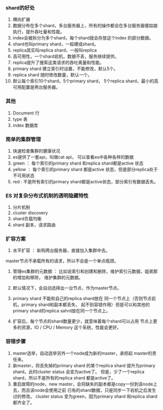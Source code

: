 ### shard的好处
1. 横向扩展
2. 数据分布在多个shard，多台服务器上，所有的操作都会在多台服务器傻姑娘执行，提升吞吐量和性能。
3. index会被拆分为多个shard，每个shard就会存放这个index 的部分数据。
4. shard也叫primary shard，一般建成shard。
5. replica其实叫replica shard，一般叫replica
6. 高可用性，一个shard宕机，数据不丢，服务继续提供。
7. replica提升了搜索这类请求的吞吐离量和性能。
8. primary shard 建立索引时设置，不能修改，默认5个。
9. replica shard 随时修改数量，默认一个。
10. 默认每个索引10个shard，5个primary shard， 5个replica shard，最小的高可用配置是两台服务器。


### 其他
1. Document  行
2. type  表
3. index  数据库



### 简单的集群管理
1. 快速检查集群的健康状况
2. es提供了一套api，叫做cat api， 可以查看es中各种各样的数据
3. green ： 每个索引的primary shard 和replica shard都是active 状态
4. yellow ： 每个索引的primary shard 都是active 状态，但是部分replica处于不可用状态
5. red : 不是所有索引的primary shard都是active状态，部分索引有数据丢失。

### ES 对复杂分布式机制的透明隐藏特性
1. 分片机制
2. cluster discovery
3. shard负载均衡
4. shard 副本，请求路由

### 扩容方案
1. 水平扩容 ： 新购两台服务器，直接加入集群中去。



master节点不承载所有的请求，所以不会是一个单点瓶颈。
1. 管理es集群的元数据 ： 比如说索引和创建和删除，维护索引元数据，姐弟那的增加和移除，
维护集群的元数据。
3. 默认情况下，会自动选择出一台节点，作为master节点。
4. primary shard 不能和自己的replica shard放在
同一个节点上（否则节点宕机，primary shard和副本都丢失，
起不到容错作用）但是可以和其他的primary shard的replica sahrd放在同一个节点上。



5. 扩容后，每个节点的shard数量更少，就意味着每个shard可以占用
节点上更多的资源，IO / CPU / Memory 这个系统，性能会更好。


### 容错步骤
1. master选举，自动选举另外一个node成为新的master，承担起
master的责任来。
2. 新master，将丢失掉的primary shard 的某个replica shard
提升为primary shard。此时cluster status 会变为active了。
但是，少了一个replica shard，所以不是所有的replica shard 都是active了。
3. 重启故障的node，new master，会将缺失的副本都是copy一份到该node上去，而且该node会使用之前
已有的shard数据，只是同步一下宕机之后发生过的修改。
cluster status 变为green，因为primary shard 和replica shard都齐全了。